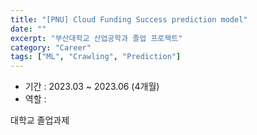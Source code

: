 ```yaml
---
title: "[PNU] Cloud Funding Success prediction model"
date: ""
excerpt: "부산대학교 산업공학과 졸업 프로젝트"
category: "Career"
tags: ["ML", "Crawling", "Prediction"]
---
```


- 기간 : 2023.03 ~ 2023.06 (4개월)
- 역할 :

대학교 졸업과제

